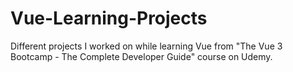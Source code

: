 # Vue-Learning-Projects
Different projects I worked on while learning Vue from "The Vue 3 Bootcamp - The Complete Developer Guide" course on Udemy.
